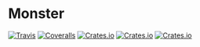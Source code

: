 # Monster
[![Travis](https://img.shields.io/travis/rust-lang/rust.svg?style=flat-square)]()
[![Coveralls](https://img.shields.io/coveralls/panicbit/monster.svg?style=flat-square)]()
[![Crates.io](https://img.shields.io/crates/v/monster.svg?style=flat-square)]()
[![Crates.io](https://img.shields.io/crates/dv/monster.svg?style=flat-square)]()
[![Crates.io](https://img.shields.io/crates/l/rustc-serialize.svg?style=flat-square)]()
